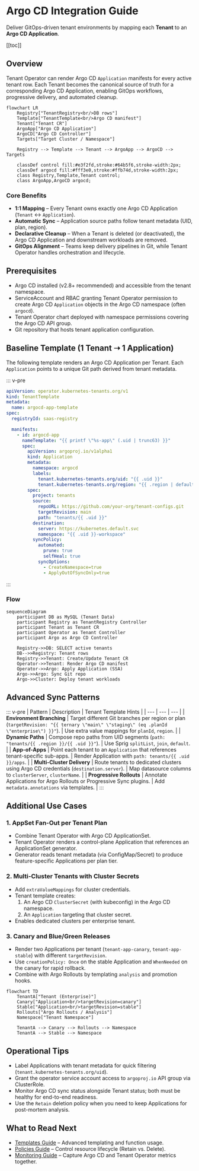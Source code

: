 # Argo CD Integration Guide

Deliver GitOps-driven tenant environments by mapping each **Tenant** to an **Argo CD Application**.

[[toc]]

## Overview

Tenant Operator can render Argo CD `Application` manifests for every active tenant row. Each Tenant becomes the canonical source of truth for a corresponding Argo CD Application, enabling GitOps workflows, progressive delivery, and automated cleanup.

```mermaid
flowchart LR
    Registry["TenantRegistry<br/>DB rows"]
    Template["TenantTemplate<br/>Argo CD manifest"]
    Tenant["Tenant CR"]
    ArgoApp["Argo CD Application"]
    ArgoCD["Argo CD Controller"]
    Targets["Target Cluster / Namespace"]

    Registry --> Template --> Tenant --> ArgoApp --> ArgoCD --> Targets

    classDef control fill:#e3f2fd,stroke:#64b5f6,stroke-width:2px;
    classDef argocd fill:#fff3e0,stroke:#ffb74d,stroke-width:2px;
    class Registry,Template,Tenant control;
    class ArgoApp,ArgoCD argocd;
```

### Core Benefits

- **1:1 Mapping** – Every Tenant owns exactly one Argo CD Application (`Tenant` ↔️ `Application`).
- **Automatic Sync** – Application source paths follow tenant metadata (UID, plan, region).
- **Declarative Cleanup** – When a Tenant is deleted (or deactivated), the Argo CD Application and downstream workloads are removed.
- **GitOps Alignment** – Teams keep delivery pipelines in Git, while Tenant Operator handles orchestration and lifecycle.

## Prerequisites

- Argo CD installed (v2.8+ recommended) and accessible from the tenant namespace.
- ServiceAccount and RBAC granting Tenant Operator permission to create Argo CD `Application` objects in the Argo CD namespace (often `argocd`).
- Tenant Operator chart deployed with namespace permissions covering the Argo CD API group.
- Git repository that hosts tenant application configuration.

## Baseline Template (1 Tenant ➝ 1 Application)

The following template renders an Argo CD Application per Tenant. Each `Application` points to a unique Git path derived from tenant metadata.

::: v-pre
```yaml
apiVersion: operator.kubernetes-tenants.org/v1
kind: TenantTemplate
metadata:
  name: argocd-app-template
spec:
  registryId: saas-registry

  manifests:
    - id: argocd-app
      nameTemplate: "{{ printf \"%s-app\" (.uid | trunc63) }}"
      spec:
        apiVersion: argoproj.io/v1alpha1
        kind: Application
        metadata:
          namespace: argocd
          labels:
            tenant.kubernetes-tenants.org/uid: "{{ .uid }}"
            tenant.kubernetes-tenants.org/region: "{{ .region | default \"global\" }}"
        spec:
          project: tenants
          source:
            repoURL: https://github.com/your-org/tenant-configs.git
            targetRevision: main
            path: "tenants/{{ .uid }}"
          destination:
            server: https://kubernetes.default.svc
            namespace: "{{ .uid }}-workspace"
          syncPolicy:
            automated:
              prune: true
              selfHeal: true
            syncOptions:
              - CreateNamespace=true
              - ApplyOutOfSyncOnly=true
```
:::

### Flow

```mermaid
sequenceDiagram
    participant DB as MySQL (Tenant Data)
    participant Registry as TenantRegistry Controller
    participant Tenant as Tenant CR
    participant Operator as Tenant Controller
    participant Argo as Argo CD Controller

    Registry->>DB: SELECT active tenants
    DB-->>Registry: Tenant rows
    Registry->>Tenant: Create/Update Tenant CR
    Operator->>Tenant: Render Argo CD manifest
    Operator->>Argo: Apply Application (SSA)
    Argo->>Argo: Sync Git repo
    Argo->>Cluster: Deploy tenant workloads
```

## Advanced Sync Patterns

::: v-pre
| Pattern | Description | Tenant Template Hints |
| --- | --- | --- |
| **Environment Branching** | Target different Git branches per region or plan (`targetRevision: "{{ ternary \"main\" \"staging\" (eq .planId \"enterprise\") }}"`). | Use extra value mappings for `planId`, `region`. |
| **Dynamic Paths** | Compose repo paths from UID segments (`path: "tenants/{{ .region }}/{{ .uid }}"`). | Use Sprig `splitList`, `join`, `default`. |
| **App-of-Apps** | Point each tenant to an `Application` that references tenant-specific sub-apps. | Render Application with `path: tenants/{{ .uid }}/apps`. |
| **Multi-Cluster Delivery** | Route tenants to dedicated clusters using Argo CD credentials (`destination.server`). | Map datasource columns to `clusterServer`, `clusterName`. |
| **Progressive Rollouts** | Annotate Applications for Argo Rollouts or Progressive Sync plugins. | Add `metadata.annotations` via templates. |
:::

## Additional Use Cases

### 1. AppSet Fan-Out per Tenant Plan

- Combine Tenant Operator with Argo CD ApplicationSet.
- Tenant Operator renders a control-plane Application that references an ApplicationSet generator.
- Generator reads tenant metadata (via ConfigMap/Secret) to produce feature-specific Applications per plan tier.

### 2. Multi-Cluster Tenants with Cluster Secrets

- Add `extraValueMappings` for cluster credentials.
- Tenant template creates:
  1. An Argo CD `ClusterSecret` (with kubeconfig) in the Argo CD namespace.
  2. An `Application` targeting that cluster secret.
- Enables dedicated clusters per enterprise tenant.

### 3. Canary and Blue/Green Releases

- Render two Applications per tenant (`tenant-app-canary`, `tenant-app-stable`) with different `targetRevision`.
- Use `creationPolicy: Once` on the stable Application and `WhenNeeded` on the canary for rapid rollback.
- Combine with Argo Rollouts by templating `analysis` and promotion hooks.

```mermaid
flowchart TD
    TenantA["Tenant (Enterprise)"]
    Canary["Application<br/>targetRevision=canary"]
    Stable["Application<br/>targetRevision=stable"]
    Rollouts["Argo Rollouts / Analysis"]
    Namespace["Tenant Namespace"]

    TenantA --> Canary --> Rollouts --> Namespace
    TenantA --> Stable --> Namespace
```

## Operational Tips

- Label Applications with tenant metadata for quick filtering (`tenant.kubernetes-tenants.org/uid`).
- Grant the operator service account access to `argoproj.io` API group via ClusterRole.
- Monitor Argo CD sync status alongside Tenant status; both must be healthy for end-to-end readiness.
- Use the `Retain` deletion policy when you need to keep Applications for post-mortem analysis.

## What to Read Next

- [Templates Guide](templates.md) – Advanced templating and function usage.
- [Policies Guide](policies.md) – Control resource lifecycle (Retain vs. Delete).
- [Monitoring Guide](monitoring.md) – Capture Argo CD and Tenant Operator metrics together.
